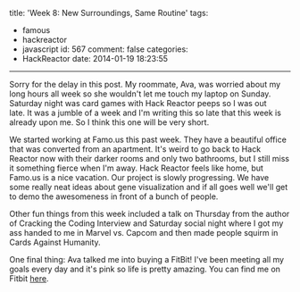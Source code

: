 title: 'Week 8: New Surroundings, Same Routine'
tags:
  - famous
  - hackreactor
  - javascript
id: 567
comment: false
categories:
  - HackReactor
date: 2014-01-19 18:23:55
---

Sorry for the delay in this post. My roommate, Ava, was worried about my long hours all week so she wouldn't let me touch my laptop on Sunday. Saturday night was card games with Hack Reactor peeps so I was out late. It was a jumble of a week and I'm writing this so late that this week is already upon me. So I think this one will be very short.

We started working at Famo.us this past week. They have a beautiful office that was converted from an apartment. It's weird to go back to Hack Reactor now with their darker rooms and only two bathrooms, but I still miss it something fierce when I'm away. Hack Reactor feels like home, but Famo.us is a nice vacation. Our project is slowly progressing. We have some really neat ideas about gene visualization and if all goes well we'll get to demo the awesomeness in front of a bunch of people.

Other fun things from this week included a talk on Thursday from the author of Cracking the Coding Interview and Saturday social night where I got my ass handed to me in Marvel vs. Capcom and then made people squirm in Cards Against Humanity.

One final thing: Ava talked me into buying a FitBit! I've been meeting all my goals every day and it's pink so life is pretty amazing. You can find me on Fitbit [here](http://www.fitbit.com/user/2CM7FN).

&nbsp;